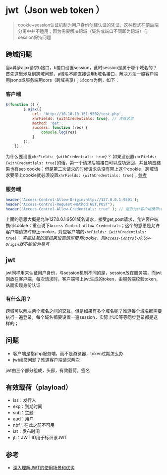 # jwt（Json web token ）
> cookie+session认证机制为用户身份创建认证的凭证，这种模式在前后端分离中并不适用；因为需要解决跨域（域名或端口不同即为跨域）与session保持问题

## 跨域问题
当a异步ajax请求b接口，b接口设置session，此时session是属于哪个域名的？  
首先这里涉及到跨域问题，a域名不能直接调用b域名接口，解决方法一般客户端用jsonp或服务端用cors（跨域共享）；以cors为例，如下：
 ### 客户端
```js
$(function () {
        $.ajax({
            url: 'http://10.10.10.151:9502/test.php',
            xhrFields: {withCredentials: true}, // 注意这里
            method: 'get',
            success: function (res) {
                console.log(res)
            }
        });
    });
```
为什么要设置`xhrFields: {withCredentials: true}`？
如果没设置`xhrFields: {withCredentials: true}`的话，第一个请求后端接口可以成功返回，并且响应结果也有set-cookie；但是第二次请求的时候请求头没有带上这个cookie，跨域请求要带上cookie就必须设置`xhrFields: {withCredentials: true}`；[参考](http://www.cnblogs.com/zhangcybb/p/6594991.html)
### 服务端
```php
header('Access-Control-Allow-Origin:http://127.0.0.1:9501');
header("Access-Control-Request-Method:GET,POST");
header("Access-Control-Allow-Credentials: true" ); // 是否允许客户端携带cookie
```
上面的意思大概是允许127.0.0.1:9501域名请求，接受get,post请求，允许客户端携带cookie；重点说下`Access-Control-Allow-Credentials`；这个的意思是允许客户端请求时带上cookie，对应客户端的`xhrFields: {withCredentials: true}`；
*需要注意的是如果设置请求带有cookie，则`Access-Control-Allow-Origin`就不能设为星号*

## jwt
jwt同样用来认证用户身份，与session机制不同的是，session放在服务端，而jwt则放在客户端，每次请求时，客户端带上jwt生成的token，由服务端校验token，从而实现身份认证

### 有什么用？
跨域可以解决两个域名之间的交互，但是如果有多个域名呢？难道每个域名都需要执行一遍登录，每个域名都要设置一遍session，实际上UC等等同步登录都是这样的；

## 问题
- 客户端是指php服务端，而不是游览器，token过期怎么办
- jwt续签问题？难道客户端请求两次

jwt由三个部分组成，头部，有效载荷，签名

## 有效载荷（playload）
- iss：发行人
- exp：到期时间
- sub：主题
- aud：用户
- nbf：在此之前不可用
- iat：发布时间
- jti：JWT ID用于标识该JWT

## 参考
- [深入理解JWT的使用场景和优劣](https://mp.weixin.qq.com/s?__biz=MzI0NzEyODIyOA==&mid=2247483918&idx=1&sn=12683bae55f2ab1a8281ab398472362f&chksm=e9b58bc5dec202d385d1c1d861f7e0ff495296ed9387b32a8d01ae195eae03688e5aeebe6396&mpshare=1&scene=23&srcid=0505snLrWQ4JjwVW94oSMJaK#rd)